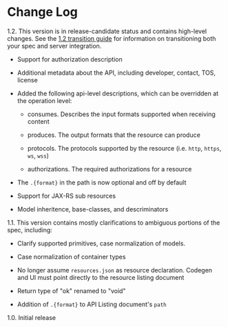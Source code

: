 Change Log
==========

1.2.  This version is in release-candidate status and contains high-level changes.  See the [1.2 transition guide](https://github.com/Mermade/swagger1/wiki/1.2-transition) for information on transitioning both your spec and server integration.

* Support for authorization description

* Additional metadata about the API, including developer, contact, TOS, license

* Added the following api-level descriptions, which can be overridden at the operation level:

  - consumes.  Describes the input formats supported when receiving content

  - produces.  The output formats that the resource can produce

  - protocols.  The protocols supported by the resource (i.e. `http`, `https`, `ws`, `wss`)

  - authorizations.  The required authorizations for a resource

* The `.{format}` in the path is now optional and off by default

* Support for JAX-RS sub resources

* Model inheritence, base-classes, and descriminators

1.1.  This version contains mostly clarifications to ambiguous portions of the spec, including:

* Clarify supported primitives, case normalization of models.

* Case normalization of container types

* No longer assume `resources.json` as resource declaration.  Codegen and UI must point directly to the resource listing document

* Return type of "ok" renamed to "void"

* Addition of `.{format}` to API Listing document's `path`

1.0. Initial release
